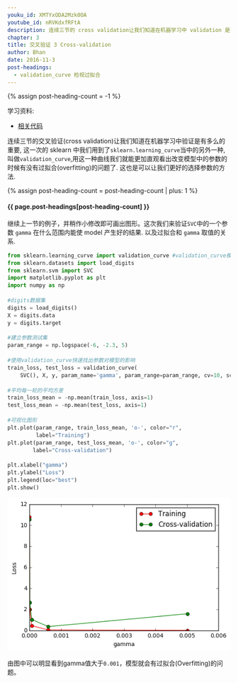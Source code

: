 ```yaml
---
youku_id: XMTYxODA2Mzk0OA
youtube_id: nRVKdxfRFtA
description: 连续三节的 cross validation让我们知道在机器学习中 validation 是有多么的重要, 这一次的 sklearn 中我们用到了 sklearn.learning_curve 当中的另外一种, 叫做 validation_curve, 用这一种 curve 我们就能更加直观看出改变 model 中的参数的时候有没有 overfitting 的问题了.这也是可以让我们更好的选择参数的方法.
chapter: 3
title: 交叉验证 3 Cross-validation
author: Bhan
date: 2016-11-3
post-headings:
  - validation_curve 检视过拟合
---
```

{% assign post-heading-count = -1 %}

学习资料:
  * [相关代码](https://github.com/MorvanZhou/tutorials/blob/master/sklearnTUT/sk10_cross_validation3.py)


连续三节的交叉验证(cross validation)让我们知道在机器学习中验证是有多么的重要,
这一次的 sklearn 中我们用到了`sklearn.learning_curve`当中的另外一种, 
叫做`validation_curve`,用这一种曲线我们就能更加直观看出改变模型中的参数的时候有没有过拟合(overfitting)的问题了.
这也是可以让我们更好的选择参数的方法.


{% assign post-heading-count = post-heading-count | plus: 1 %}
<h4 class="tut-h4-pad" id="{{ page.post-headings[post-heading-count] }}">{{ page.post-headings[post-heading-count] }}</h4>


继续上一节的例子，并稍作小修改即可画出图形。这次我们来验证`SVC`中的一个参数 `gamma` 在什么范围内能使 model 产生好的结果. 以及过拟合和 `gamma` 取值的关系.

```python
from sklearn.learning_curve import validation_curve #validation_curve模块
from sklearn.datasets import load_digits 
from sklearn.svm import SVC 
import matplotlib.pyplot as plt 
import numpy as np

#digits数据集
digits = load_digits()
X = digits.data
y = digits.target

#建立参数测试集
param_range = np.logspace(-6, -2.3, 5)

#使用validation_curve快速找出参数对模型的影响
train_loss, test_loss = validation_curve(
    SVC(), X, y, param_name='gamma', param_range=param_range, cv=10, scoring='mean_squared_error')

#平均每一轮的平均方差
train_loss_mean = -np.mean(train_loss, axis=1)
test_loss_mean = -np.mean(test_loss, axis=1)

#可视化图形
plt.plot(param_range, train_loss_mean, 'o-', color="r",
         label="Training")
plt.plot(param_range, test_loss_mean, 'o-', color="g",
        label="Cross-validation")

plt.xlabel("gamma")
plt.ylabel("Loss")
plt.legend(loc="best")
plt.show()
```

<img class="course-image" src="/static/results/sklearn/3_4_1.png">

由图中可以明显看到gamma值大于`0.001`，模型就会有过拟合(Overfitting)的问题。

